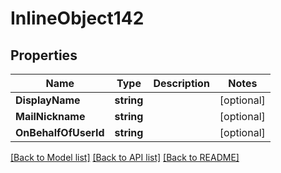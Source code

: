 # InlineObject142

## Properties

Name | Type | Description | Notes
------------ | ------------- | ------------- | -------------
**DisplayName** | **string** |  | [optional] 
**MailNickname** | **string** |  | [optional] 
**OnBehalfOfUserId** | **string** |  | [optional] 

[[Back to Model list]](../README.md#documentation-for-models) [[Back to API list]](../README.md#documentation-for-api-endpoints) [[Back to README]](../README.md)


